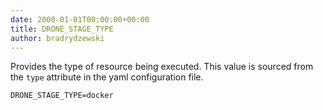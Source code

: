```yaml
---
date: 2000-01-01T00:00:00+00:00
title: DRONE_STAGE_TYPE
author: bradrydzewski
---
```


Provides the type of resource being executed. This value is sourced from the `type` attribute in the yaml configuration file.

```
DRONE_STAGE_TYPE=docker
```

